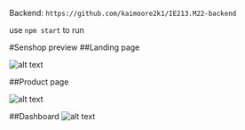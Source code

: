 Backend: `https://github.com/kaimoore2k1/IE213.M22-backend `

use `npm start` to run

#Senshop preview
##Landing page

![alt text](https://firebasestorage.googleapis.com/v0/b/elegant-skein-350903.appspot.com/o/Senshop_screenshot%2Fscreencapture-localhost-3000-2023-02-12-16_07_38.jpg?alt=media&token=435f7776-dec4-4010-8809-13ffb65a4e52)

##Product page

![alt text](https://firebasestorage.googleapis.com/v0/b/elegant-skein-350903.appspot.com/o/Senshop_screenshot%2Fscreencapture-localhost-3000-thu-cung-2023-02-12-16_11_30.jpg?alt=media&token=712f59b0-340a-40ff-b339-b5faab16da64)

##Dashboard 
![alt text](https://firebasestorage.googleapis.com/v0/b/elegant-skein-350903.appspot.com/o/Senshop_screenshot%2Fscreencapture-localhost-3000-dashboard-2023-02-12-16_20_20.jpg?alt=media&token=9864493f-67cb-4c98-8bf0-beabd817a581)

